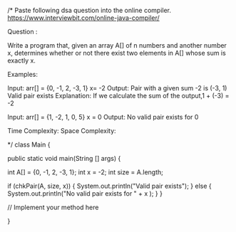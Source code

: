 /*
Paste following dsa question into the online compiler.
https://www.interviewbit.com/online-java-compiler/

Question :

Write a program that, given an array A[] of n numbers and another number x, determines whether or not there exist two elements in A[] whose sum is exactly x.

Examples:

Input: arr[] = {0, -1, 2, -3, 1}
        x= -2
Output: Pair with a given sum -2 is (-3, 1)
              Valid pair exists
Explanation:  If we calculate the sum of the output,1 + (-3) = -2

Input: arr[] = {1, -2, 1, 0, 5}
       x = 0
Output: No valid pair exists for 0

Time Complexity:
Space Complexity:

*/
class Main {

public static void main(String [] args) {

  int A[] = {0, -1, 2, -3, 1}; 
  int x = -2; 
  int size = A.length; 

  if (chkPair(A, size, x)) { 
      System.out.println("Valid pair exists"); 
  } 
  else { 
      System.out.println("No valid pair exists for " + x ); 
  } 
}

// Implement your method here

}
